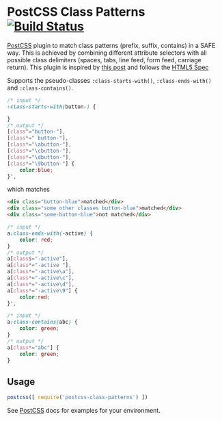 # PostCSS Class Patterns [![Build Status][ci-img]][ci]

[PostCSS] plugin to match class patterns (prefix, suffix, contains) in a SAFE way. This is achieved by combining different attribute selectors with all possible class delimiters (spaces, tabs, line feed, form feed, carriage return). This plugin is inspired by [this post](http://stackoverflow.com/a/37646760/3815374) and follows the [HTML5 Spec](https://www.w3.org/TR/html5/infrastructure.html#space-character)

[PostCSS]: https://github.com/postcss/postcss
[ci-img]:  https://travis-ci.org/MattDiMu/postcss-class-patterns.svg
[ci]:      https://travis-ci.org/MattDiMu/postcss-class-patterns

Supports the pseudo-classes `:class-starts-with()`, `:class-ends-with()` and `:class-contains()`.

```css
/* input */
:class-starts-with(button-) {

}
/* output */
[class^="button-"],
[class*=" button-"],
[class*="\abutton-"],
[class*="\cbutton-"],
[class*="\dbutton-"],
[class*="\9button-"] {
    color:blue;
}',
```
which matches
```html
<div class="button-blue">matched</div>
<div class="some other classes button-blue">matched</div>
<div class="some-button-blue">not matched</div>
```


```css
/* input */
a:class-ends-with(-active) {
    color: red;
}
/* output */
a[class$="-active"],
a[class*="-active "],
a[class*="-active\a"],
a[class*="-active\c"],
a[class*="-active\d"],
a[class*="-active\9"] {
    color:red;
}',
```

```css
/* input */
a:class-contains(abc) {
    color: green;
}
/* output */
a[class*="abc"] {
    color: green;
}
```

## Usage

```js
postcss([ require('postcss-class-patterns') ])
```

See [PostCSS] docs for examples for your environment.
